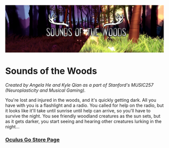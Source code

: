 <img src="./banner.png" />

# Sounds of the Woods

_Created by Angela He and Kyle Qian as a part of Stanford's MUSIC257 (Neuroplasticity and Musical Gaming)._

You're lost and injured in the woods, and it's quickly getting dark. All you have with you is a flashlight and a radio. You called for help on the radio, but it looks like it'll take until sunrise until help can arrive, so you'll have to survive the night. You see friendly woodland creatures as the sun sets, but as it gets darker, you start seeing and hearing other creatures lurking in the night...

### [Oculus Go Store Page](https://www.oculus.com/experiences/go/1283301105105802/)
